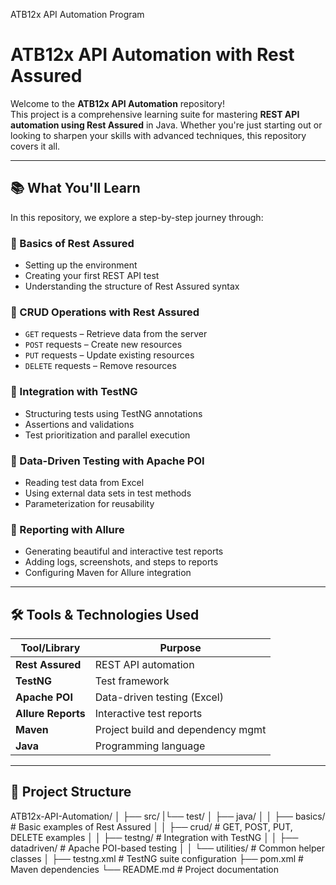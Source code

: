 ATB12x API Automation Program
# ATB12x API Automation with Rest Assured

Welcome to the **ATB12x API Automation** repository!  
This project is a comprehensive learning suite for mastering **REST API automation using Rest Assured** in Java. Whether you're just starting out or looking to sharpen your skills with advanced techniques, this repository covers it all.

---

## 📚 What You'll Learn

In this repository, we explore a step-by-step journey through:

### 🔹 Basics of Rest Assured
- Setting up the environment
- Creating your first REST API test
- Understanding the structure of Rest Assured syntax

### 🔹 CRUD Operations with Rest Assured
- `GET` requests – Retrieve data from the server
- `POST` requests – Create new resources
- `PUT` requests – Update existing resources
- `DELETE` requests – Remove resources

### 🔹 Integration with TestNG
- Structuring tests using TestNG annotations
- Assertions and validations
- Test prioritization and parallel execution

### 🔹 Data-Driven Testing with Apache POI
- Reading test data from Excel
- Using external data sets in test methods
- Parameterization for reusability

### 🔹 Reporting with Allure
- Generating beautiful and interactive test reports
- Adding logs, screenshots, and steps to reports
- Configuring Maven for Allure integration

---

## 🛠 Tools & Technologies Used

| Tool/Library      | Purpose                          |
|-------------------|----------------------------------|
| **Rest Assured**  | REST API automation              |
| **TestNG**        | Test framework                   |
| **Apache POI**    | Data-driven testing (Excel)      |
| **Allure Reports**| Interactive test reports         |
| **Maven**         | Project build and dependency mgmt|
| **Java**          | Programming language             |

---

## 📁 Project Structure
ATB12x-API-Automation/
│
├── src/
|└── test/
│ ├── java/
│ │ ├── basics/ # Basic examples of Rest Assured
│ │ ├── crud/ # GET, POST, PUT, DELETE examples
│ │ ├── testng/ # Integration with TestNG
│ │ ├── datadriven/ # Apache POI-based testing
│ │ └── utilities/ # Common helper classes
│
├── testng.xml # TestNG suite configuration
├── pom.xml # Maven dependencies
└── README.md # Project documentation

